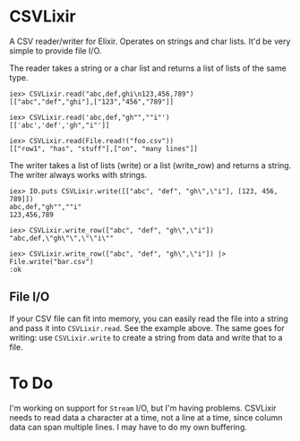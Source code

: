 # CSVLixir

A CSV reader/writer for Elixir. Operates on strings and char lists. It'd be
very simple to provide file I/O.

The reader takes a string or a char list and returns a list of lists of the
same type.

    iex> CSVLixir.read("abc,def,ghi\n123,456,789")
    [["abc","def","ghi"],["123","456","789"]]

    iex> CSVLixir.read('abc,def,"gh"",""i"')
    [['abc','def','gh","i"']]

    iex> CSVLixir.read(File.read!("foo.csv"))
    [["row1", "has", "stuff"],["on", "many lines"]]

The writer takes a list of lists (write) or a list (write_row) and returns a
string. The writer always works with strings.

    iex> IO.puts CSVLixir.write([["abc", "def", "gh\",\"i"], [123, 456, 789]])
    abc,def,"gh"",""i"
    123,456,789

    iex> CSVLixir.write_row(["abc", "def", "gh\",\"i"])
    "abc,def,\"gh\"\",\"\"i\""

    iex> CSVLixir.write_row(["abc", "def", "gh\",\"i"]) |> File.write("bar.csv")
    :ok

## File I/O

If your CSV file can fit into memory, you can easily read the file into a
string and pass it into `CSVLixir.read`. See the example above. The same
goes for writing: use `CSVLixir.write` to create a string from data and
write that to a file.

# To Do

I'm working on support for `Stream` I/O, but I'm having problems. CSVLixir
needs to read data a character at a time, not a line at a time, since column data
can span multiple lines. I may have to do my own buffering.
